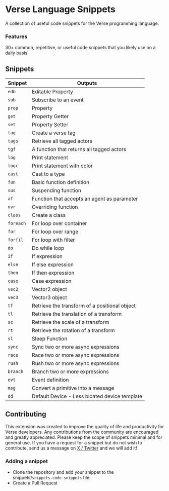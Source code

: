 # Verse Language Snippets

A collection of useful code snippets for the Verse programming language.

### Features

30+ common, repetitive, or useful code snippets that you likely use on a daily basis.

## Snippets

| Snippet   | Outputs                                       |
| --------- | --------------------------------------------- |
| `edb`     | Editable Property                             |
| `sub`     | Subscribe to an event                         |
| `prop`    | Property                                      |
| `get`     | Property Getter                               |
| `set`     | Property Setter                               |
| `tag`     | Create a verse tag                            |
| `tags`    | Retrieve all tagged actors                    |
| `tgf`     | A function that returns all tagged actors     |
| `log`     | Print statement                               |
| `logc`    | Print statement with color                    |
| `cast`    | Cast to a type                                |
| `fun`     | Basic function definition                     |
| `sus`     | Suspending function                           |
| `af`      | Function that accepts an agent as parameter   |
| `ovr`     | Overriding function                           |
| `class`   | Create a class                                |
| `foreach` | For loop over container                       |
| `for`     | For loop over range                           |
| `forfil`  | For loop with filter                          |
| `do`      | Do while loop                                 |
| `if`      | If expression                                 |
| `else`    | If else expression                            |
| `then`    | If then expression                            |
| `case`    | Case expression                               |
| `vec2`    | Vector2 object                                |
| `vec3`    | Vector3 object                                |
| `tf`      | Retrieve the transform of a positional object |
| `tl`      | Retrieve the translation of a transform       |
| `sc`      | Retrieve the scale of a transform             |
| `rt`      | Retrieve the rotation of a transform          |
| `sl`      | Sleep Function                                |
| `sync`    | Sync two or more async expressions            |
| `race`    | Race two or more async expressions            |
| `rush`    | Rush two or more async expressions            |
| `branch`  | Branch two or more expressions                |
| `evt`     | Event definition                              |
| `msg`     | Convert a primitive into a message            |
| `dd`      | Default Device - Less bloated device template |

## Contributing

This extension was created to improve the quality of life and productivity for Verse developers. Any contributions from the community are encouraged and greatly appreciated. Please keep the scope of snippets minimal and for general use. If you have a request for a snippet but do not wish to contribute, send us a message on [X / Twitter](https://twitter.com/BloomCx) and we will add it!

### Adding a snippet

- Clone the repository and add your snippet to the snippets/`snippets.code-snippets` file.
- Create a Pull Request
